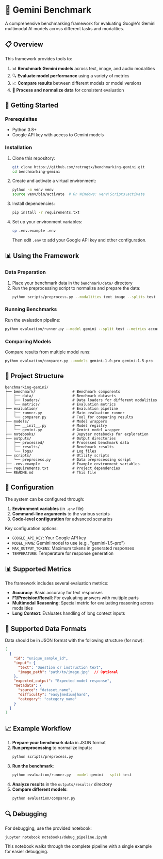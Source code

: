 # 🧠 Gemini Benchmark

A comprehensive benchmarking framework for evaluating Google's Gemini multimodal AI models across different tasks and modalities.

## 📋 Overview

This framework provides tools to:

1. 📊 **Benchmark Gemini models** across text, image, and audio modalities
2. 🔍 **Evaluate model performance** using a variety of metrics
3. 📈 **Compare results** between different models or model versions
4. 🧪 **Process and normalize data** for consistent evaluation

## 🚀 Getting Started

### Prerequisites

- Python 3.8+
- Google API key with access to Gemini models

### Installation

1. Clone this repository:
   ```bash
   git clone https://github.com/retrogtx/benchmarking-gemini.git
   cd benchmarking-gemini
   ```

2. Create and activate a virtual environment:
   ```bash
   python -m venv venv
   source venv/bin/activate  # On Windows: venv\Scripts\activate
   ```

3. Install dependencies:
   ```bash
   pip install -r requirements.txt
   ```

4. Set up your environment variables:
   ```bash
   cp .env.example .env
   ```
   Then edit `.env` to add your Google API key and other configuration.

## 📊 Using the Framework

### Data Preparation

1. Place your benchmark data in the `benchmark/data/` directory
2. Run the preprocessing script to normalize and prepare the data:
   ```bash
   python scripts/preprocess.py --modalities text image --splits test
   ```

### Running Benchmarks

Run the evaluation pipeline:

```bash
python evaluation/runner.py --model gemini --split test --metrics accuracy f1 multimodal_reasoning
```

### Comparing Models

Compare results from multiple model runs:

```bash
python evaluation/comparer.py --models gemini-1.0-pro gemini-1.5-pro
```

## 📁 Project Structure

```
benchmarking-gemini/
├── benchmark/                 # Benchmark components
│   ├── data/                  # Benchmark datasets
│   ├── loaders/               # Data loaders for different modalities
│   └── metrics/               # Evaluation metrics
├── evaluation/                # Evaluation pipeline
│   ├── runner.py              # Main evaluation runner
│   └── comparer.py            # Tool for comparing results
├── models/                    # Model wrappers
│   ├── __init__.py            # Model registry
│   └── gemini.py              # Gemini model wrapper
├── notebooks/                 # Jupyter notebooks for exploration
├── outputs/                   # Output directories
│   ├── processed/             # Processed benchmark data
│   ├── results/               # Benchmark results
│   └── logs/                  # Log files
├── scripts/                   # Utility scripts
│   └── preprocess.py          # Data preprocessing script
├── .env.example               # Example environment variables
├── requirements.txt           # Project dependencies
└── README.md                  # This file
```

## 🔧 Configuration

The system can be configured through:

1. **Environment variables** (in `.env` file)
2. **Command-line arguments** to the various scripts
3. **Code-level configuration** for advanced scenarios

Key configuration options:

- `GOOGLE_API_KEY`: Your Google API key
- `MODEL_NAME`: Gemini model to use (e.g., "gemini-1.5-pro")
- `MAX_OUTPUT_TOKENS`: Maximum tokens in generated responses
- `TEMPERATURE`: Temperature for response generation

## 📊 Supported Metrics

The framework includes several evaluation metrics:

- **Accuracy**: Basic accuracy for text responses
- **F1/Precision/Recall**: For evaluating answers with multiple parts
- **Multimodal Reasoning**: Special metric for evaluating reasoning across modalities
- **Long Context**: Evaluates handling of long context inputs

## 📄 Supported Data Formats

Data should be in JSON format with the following structure (for now):

```json
[
  {
    "id": "unique_sample_id",
    "input": {
      "text": "Question or instruction text",
      "image_path": "path/to/image.jpg"  // Optional
    },
    "expected_output": "Expected model response",
    "metadata": {
      "source": "dataset_name",
      "difficulty": "easy|medium|hard",
      "category": "category_name"
    }
  }
]
```

## 📈 Example Workflow

1. **Prepare your benchmark data** in JSON format
2. **Run preprocessing** to normalize inputs:
   ```bash
   python scripts/preprocess.py
   ```
3. **Run the benchmark**:
   ```bash
   python evaluation/runner.py --model gemini --split test
   ```
4. **Analyze results** in the `outputs/results/` directory
5. **Compare different models**:
   ```bash
   python evaluation/comparer.py
   ```

## 🔍 Debugging

For debugging, use the provided notebook:

```bash
jupyter notebook notebooks/debug_pipeline.ipynb
```

This notebook walks through the complete pipeline with a single example for easier debugging.
